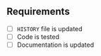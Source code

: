 ## Requirements
- [ ] `HISTORY` file is updated
- [ ] Code is tested
- [ ] Documentation is updated
